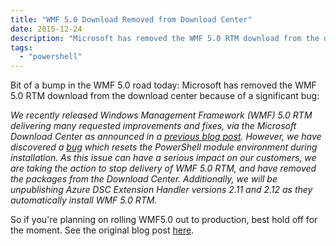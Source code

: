```yaml
---
title: "WMF 5.0 Download Removed from Download Center"
date: 2015-12-24
description: "Microsoft has removed the WMF 5.0 RTM download from the download center because of a significant bug."
tags: 
  - "powershell"
---
```


Bit of a bump in the WMF 5.0 road today: Microsoft has removed the WMF 5.0 RTM download from the download center because of a significant bug:

_We recently released Windows Management Framework (WMF) 5.0 RTM delivering many requested improvements and fixes, via the Microsoft Download Center as announced in a [previous blog post](http://blogs.msdn.com/b/powershell/archive/2015/12/16/windows-management-framework-wmf-5-0-rtm-is-now-available.aspx). However, we have discovered a [bug](https://windowsserver.uservoice.com/forums/301869-powershell/suggestions/11148471-bug-wmf5-rtm-psmodulepath) which resets the PowerShell module environment during installation. As this issue can have a serious impact on our customers, we are taking the action to stop delivery of WMF 5.0 RTM, and have removed the packages from the Download Center. Additionally, we will be unpublishing Azure DSC Extension Handler versions 2.11 and 2.12 as they automatically install WMF 5.0 RTM._

So if you're planning on rolling WMF5.0 out to production, best hold off for the moment. See the original blog post [here](http://blogs.msdn.com/b/powershell/archive/2015/12/23/windows-management-framework-wmf-5-0-currently-removed-from-download-center.aspx).
